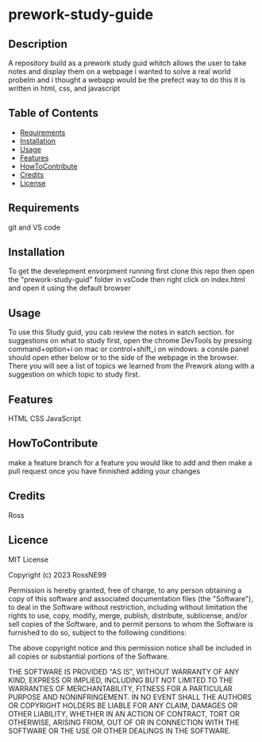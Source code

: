 # prework-study-guide

## Description
A repository build as a prework study guid whitch allows the user to take notes and display them on a webpage
i wanted to solve a real world probelm and i thought a webapp would be the prefect way to do this 
it is written in html, css, and javascript


## Table of Contents

- [Requirements](#Requirements)
- [Installation](#installation)
- [Usage](#usage)
- [Features](#Features)
- [HowToContribute](#HowToContribute)
- [Credits](#credits)
- [License](#license)

## Requirements
git and VS code

## Installation
To get the develepment envorpment running first clone this repo then open the "prework-study-guid" folder in vsCode then right click on index.html and open it using the default browser

## Usage 
To use this Study guid, you cab review the notes in eatch section. for suggestions on what to study first, open the chrome DevTools by pressing command+option+i on mac or control+shift_i on windows. a consle panel should open ether below or to the side of the webpage in the browser. There you will see a list of topics we learned from the Prework along with a suggestion on which topic to study first.

## Features
HTML
CSS
JavaScript

## HowToContribute
make a feature branch for a feature you would like to add and then make a pull request once you have finnished adding your changes 

## Credits 
Ross

## Licence

MIT License

Copyright (c) 2023 RossNE99

Permission is hereby granted, free of charge, to any person obtaining a copy
of this software and associated documentation files (the "Software"), to deal
in the Software without restriction, including without limitation the rights
to use, copy, modify, merge, publish, distribute, sublicense, and/or sell
copies of the Software, and to permit persons to whom the Software is
furnished to do so, subject to the following conditions:

The above copyright notice and this permission notice shall be included in all
copies or substantial portions of the Software.

THE SOFTWARE IS PROVIDED "AS IS", WITHOUT WARRANTY OF ANY KIND, EXPRESS OR
IMPLIED, INCLUDING BUT NOT LIMITED TO THE WARRANTIES OF MERCHANTABILITY,
FITNESS FOR A PARTICULAR PURPOSE AND NONINFRINGEMENT. IN NO EVENT SHALL THE
AUTHORS OR COPYRIGHT HOLDERS BE LIABLE FOR ANY CLAIM, DAMAGES OR OTHER
LIABILITY, WHETHER IN AN ACTION OF CONTRACT, TORT OR OTHERWISE, ARISING FROM,
OUT OF OR IN CONNECTION WITH THE SOFTWARE OR THE USE OR OTHER DEALINGS IN THE
SOFTWARE.
